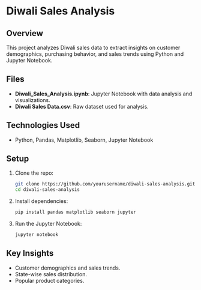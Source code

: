 # Diwali Sales Analysis

## Overview
This project analyzes Diwali sales data to extract insights on customer demographics, purchasing behavior, and sales trends using Python and Jupyter Notebook.

## Files
- **Diwali_Sales_Analysis.ipynb**: Jupyter Notebook with data analysis and visualizations.
- **Diwali Sales Data.csv**: Raw dataset used for analysis.

## Technologies Used
- Python, Pandas, Matplotlib, Seaborn, Jupyter Notebook

## Setup
1. Clone the repo:
   ```bash
   git clone https://github.com/yourusername/diwali-sales-analysis.git
   cd diwali-sales-analysis
   ```
2. Install dependencies:
   ```bash
   pip install pandas matplotlib seaborn jupyter
   ```
3. Run the Jupyter Notebook:
   ```bash
   jupyter notebook
   ```

## Key Insights
- Customer demographics and sales trends.
- State-wise sales distribution.
- Popular product categories.



